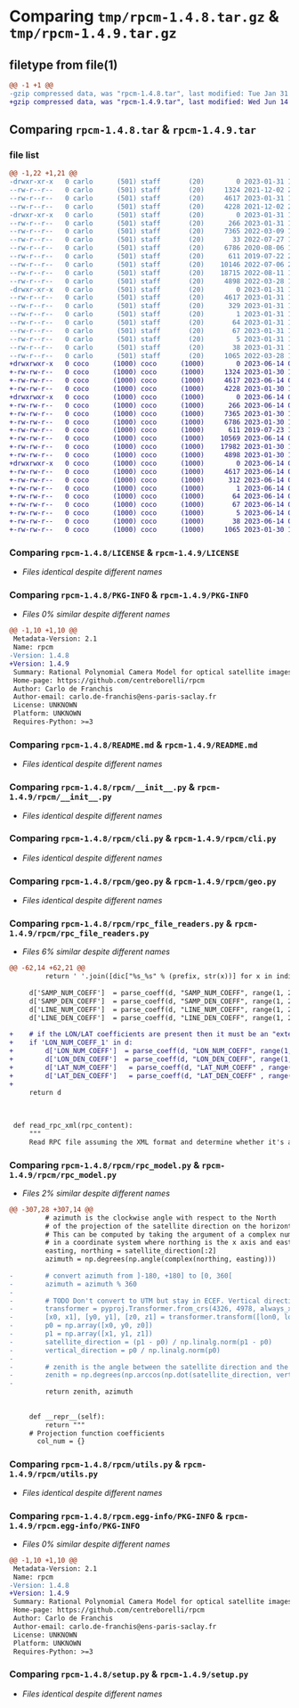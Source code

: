 # Comparing `tmp/rpcm-1.4.8.tar.gz` & `tmp/rpcm-1.4.9.tar.gz`

## filetype from file(1)

```diff
@@ -1 +1 @@
-gzip compressed data, was "rpcm-1.4.8.tar", last modified: Tue Jan 31 11:24:42 2023, max compression
+gzip compressed data, was "rpcm-1.4.9.tar", last modified: Wed Jun 14 07:08:29 2023, max compression
```

## Comparing `rpcm-1.4.8.tar` & `rpcm-1.4.9.tar`

### file list

```diff
@@ -1,22 +1,21 @@
-drwxr-xr-x   0 carlo      (501) staff       (20)        0 2023-01-31 11:24:42.218523 rpcm-1.4.8/
--rw-r--r--   0 carlo      (501) staff       (20)     1324 2021-12-02 22:08:27.000000 rpcm-1.4.8/LICENSE
--rw-r--r--   0 carlo      (501) staff       (20)     4617 2023-01-31 11:24:42.218129 rpcm-1.4.8/PKG-INFO
--rw-r--r--   0 carlo      (501) staff       (20)     4228 2021-12-02 22:41:41.000000 rpcm-1.4.8/README.md
-drwxr-xr-x   0 carlo      (501) staff       (20)        0 2023-01-31 11:24:42.214763 rpcm-1.4.8/rpcm/
--rw-r--r--   0 carlo      (501) staff       (20)      266 2023-01-31 11:23:39.000000 rpcm-1.4.8/rpcm/__about__.py
--rw-r--r--   0 carlo      (501) staff       (20)     7365 2022-03-09 16:47:27.000000 rpcm-1.4.8/rpcm/__init__.py
--rw-r--r--   0 carlo      (501) staff       (20)       33 2022-07-27 17:26:09.000000 rpcm-1.4.8/rpcm/__main__.py
--rw-r--r--   0 carlo      (501) staff       (20)     6786 2020-08-06 17:59:35.000000 rpcm-1.4.8/rpcm/cli.py
--rw-r--r--   0 carlo      (501) staff       (20)      611 2019-07-22 21:23:59.000000 rpcm-1.4.8/rpcm/geo.py
--rw-r--r--   0 carlo      (501) staff       (20)    10146 2022-07-06 20:18:09.000000 rpcm-1.4.8/rpcm/rpc_file_readers.py
--rw-r--r--   0 carlo      (501) staff       (20)    18715 2022-08-11 13:46:25.000000 rpcm-1.4.8/rpcm/rpc_model.py
--rw-r--r--   0 carlo      (501) staff       (20)     4898 2022-03-28 15:22:18.000000 rpcm-1.4.8/rpcm/utils.py
-drwxr-xr-x   0 carlo      (501) staff       (20)        0 2023-01-31 11:24:42.217433 rpcm-1.4.8/rpcm.egg-info/
--rw-r--r--   0 carlo      (501) staff       (20)     4617 2023-01-31 11:24:41.000000 rpcm-1.4.8/rpcm.egg-info/PKG-INFO
--rw-r--r--   0 carlo      (501) staff       (20)      329 2023-01-31 11:24:41.000000 rpcm-1.4.8/rpcm.egg-info/SOURCES.txt
--rw-r--r--   0 carlo      (501) staff       (20)        1 2023-01-31 11:24:41.000000 rpcm-1.4.8/rpcm.egg-info/dependency_links.txt
--rw-r--r--   0 carlo      (501) staff       (20)       64 2023-01-31 11:24:41.000000 rpcm-1.4.8/rpcm.egg-info/entry_points.txt
--rw-r--r--   0 carlo      (501) staff       (20)       67 2023-01-31 11:24:41.000000 rpcm-1.4.8/rpcm.egg-info/requires.txt
--rw-r--r--   0 carlo      (501) staff       (20)        5 2023-01-31 11:24:41.000000 rpcm-1.4.8/rpcm.egg-info/top_level.txt
--rw-r--r--   0 carlo      (501) staff       (20)       38 2023-01-31 11:24:42.218672 rpcm-1.4.8/setup.cfg
--rw-r--r--   0 carlo      (501) staff       (20)     1065 2022-03-28 15:23:38.000000 rpcm-1.4.8/setup.py
+drwxrwxr-x   0 coco      (1000) coco      (1000)        0 2023-06-14 07:08:29.715392 rpcm-1.4.9/
+-rw-rw-r--   0 coco      (1000) coco      (1000)     1324 2023-01-30 17:42:28.000000 rpcm-1.4.9/LICENSE
+-rw-rw-r--   0 coco      (1000) coco      (1000)     4617 2023-06-14 07:08:29.715392 rpcm-1.4.9/PKG-INFO
+-rw-rw-r--   0 coco      (1000) coco      (1000)     4228 2023-01-30 17:42:28.000000 rpcm-1.4.9/README.md
+drwxrwxr-x   0 coco      (1000) coco      (1000)        0 2023-06-14 07:08:29.715392 rpcm-1.4.9/rpcm/
+-rw-rw-r--   0 coco      (1000) coco      (1000)      266 2023-06-14 07:06:48.000000 rpcm-1.4.9/rpcm/__about__.py
+-rw-rw-r--   0 coco      (1000) coco      (1000)     7365 2023-01-30 17:42:28.000000 rpcm-1.4.9/rpcm/__init__.py
+-rw-rw-r--   0 coco      (1000) coco      (1000)     6786 2023-01-30 17:42:28.000000 rpcm-1.4.9/rpcm/cli.py
+-rw-rw-r--   0 coco      (1000) coco      (1000)      611 2019-07-23 10:29:39.000000 rpcm-1.4.9/rpcm/geo.py
+-rw-rw-r--   0 coco      (1000) coco      (1000)    10569 2023-06-14 07:04:35.000000 rpcm-1.4.9/rpcm/rpc_file_readers.py
+-rw-rw-r--   0 coco      (1000) coco      (1000)    17982 2023-01-30 17:42:28.000000 rpcm-1.4.9/rpcm/rpc_model.py
+-rw-rw-r--   0 coco      (1000) coco      (1000)     4898 2023-01-30 17:42:28.000000 rpcm-1.4.9/rpcm/utils.py
+drwxrwxr-x   0 coco      (1000) coco      (1000)        0 2023-06-14 07:08:29.715392 rpcm-1.4.9/rpcm.egg-info/
+-rw-rw-r--   0 coco      (1000) coco      (1000)     4617 2023-06-14 07:08:29.000000 rpcm-1.4.9/rpcm.egg-info/PKG-INFO
+-rw-rw-r--   0 coco      (1000) coco      (1000)      312 2023-06-14 07:08:29.000000 rpcm-1.4.9/rpcm.egg-info/SOURCES.txt
+-rw-rw-r--   0 coco      (1000) coco      (1000)        1 2023-06-14 07:08:29.000000 rpcm-1.4.9/rpcm.egg-info/dependency_links.txt
+-rw-rw-r--   0 coco      (1000) coco      (1000)       64 2023-06-14 07:08:29.000000 rpcm-1.4.9/rpcm.egg-info/entry_points.txt
+-rw-rw-r--   0 coco      (1000) coco      (1000)       67 2023-06-14 07:08:29.000000 rpcm-1.4.9/rpcm.egg-info/requires.txt
+-rw-rw-r--   0 coco      (1000) coco      (1000)        5 2023-06-14 07:08:29.000000 rpcm-1.4.9/rpcm.egg-info/top_level.txt
+-rw-rw-r--   0 coco      (1000) coco      (1000)       38 2023-06-14 07:08:29.715392 rpcm-1.4.9/setup.cfg
+-rw-rw-r--   0 coco      (1000) coco      (1000)     1065 2023-01-30 17:42:28.000000 rpcm-1.4.9/setup.py
```

### Comparing `rpcm-1.4.8/LICENSE` & `rpcm-1.4.9/LICENSE`

 * *Files identical despite different names*

### Comparing `rpcm-1.4.8/PKG-INFO` & `rpcm-1.4.9/PKG-INFO`

 * *Files 0% similar despite different names*

```diff
@@ -1,10 +1,10 @@
 Metadata-Version: 2.1
 Name: rpcm
-Version: 1.4.8
+Version: 1.4.9
 Summary: Rational Polynomial Camera Model for optical satellite images.
 Home-page: https://github.com/centreborelli/rpcm
 Author: Carlo de Franchis
 Author-email: carlo.de-franchis@ens-paris-saclay.fr
 License: UNKNOWN
 Platform: UNKNOWN
 Requires-Python: >=3
```

### Comparing `rpcm-1.4.8/README.md` & `rpcm-1.4.9/README.md`

 * *Files identical despite different names*

### Comparing `rpcm-1.4.8/rpcm/__init__.py` & `rpcm-1.4.9/rpcm/__init__.py`

 * *Files identical despite different names*

### Comparing `rpcm-1.4.8/rpcm/cli.py` & `rpcm-1.4.9/rpcm/cli.py`

 * *Files identical despite different names*

### Comparing `rpcm-1.4.8/rpcm/geo.py` & `rpcm-1.4.9/rpcm/geo.py`

 * *Files identical despite different names*

### Comparing `rpcm-1.4.8/rpcm/rpc_file_readers.py` & `rpcm-1.4.9/rpcm/rpc_file_readers.py`

 * *Files 6% similar despite different names*

```diff
@@ -62,14 +62,21 @@
         return ' '.join([dic["%s_%s" % (prefix, str(x))] for x in indices])
 
     d['SAMP_NUM_COEFF']  = parse_coeff(d, "SAMP_NUM_COEFF", range(1, 21))
     d['SAMP_DEN_COEFF']  = parse_coeff(d, "SAMP_DEN_COEFF", range(1, 21))
     d['LINE_NUM_COEFF']  = parse_coeff(d, "LINE_NUM_COEFF", range(1, 21))
     d['LINE_DEN_COEFF']  = parse_coeff(d, "LINE_DEN_COEFF", range(1, 21))
 
+    # if the LON/LAT coefficients are present then it must be an "extended ikonos"
+    if 'LON_NUM_COEFF_1' in d:
+        d['LON_NUM_COEFF']  = parse_coeff(d, "LON_NUM_COEFF", range(1, 21))
+        d['LON_DEN_COEFF']  = parse_coeff(d, "LON_DEN_COEFF", range(1, 21))
+        d['LAT_NUM_COEFF']   = parse_coeff(d, "LAT_NUM_COEFF" , range(1, 21))
+        d['LAT_DEN_COEFF']   = parse_coeff(d, "LAT_DEN_COEFF" , range(1, 21))
+
     return d
 
 
 
 def read_rpc_xml(rpc_content):
     """
     Read RPC file assuming the XML format and determine whether it's a pleiades, spot-6 or worldview image
```

### Comparing `rpcm-1.4.8/rpcm/rpc_model.py` & `rpcm-1.4.9/rpcm/rpc_model.py`

 * *Files 2% similar despite different names*

```diff
@@ -307,28 +307,14 @@
         # azimuth is the clockwise angle with respect to the North
         # of the projection of the satellite direction on the horizontal plane
         # This can be computed by taking the argument of a complex number
         # in a coordinate system where northing is the x axis and easting the y axis
         easting, northing = satellite_direction[:2]
         azimuth = np.degrees(np.angle(complex(northing, easting)))
 
-        # convert azimuth from ]-180, +180] to [0, 360[
-        azimuth = azimuth % 360
-
-        # TODO Don't convert to UTM but stay in ECEF. Vertical direction in UTM is not accurate!
-        transformer = pyproj.Transformer.from_crs(4326, 4978, always_xy=True)
-        [x0, x1], [y0, y1], [z0, z1] = transformer.transform([lon0, lon1], [lat0, lat1], [z + 0*s, z + 1*s])
-        p0 = np.array([x0, y0, z0])
-        p1 = np.array([x1, y1, z1])
-        satellite_direction = (p1 - p0) / np.linalg.norm(p1 - p0)
-        vertical_direction = p0 / np.linalg.norm(p0)
-
-        # zenith is the angle between the satellite direction and the vertical
-        zenith = np.degrees(np.arccos(np.dot(satellite_direction, vertical_direction)))
-
         return zenith, azimuth
 
 
     def __repr__(self):
         return """
     # Projection function coefficients
       col_num = {}
```

### Comparing `rpcm-1.4.8/rpcm/utils.py` & `rpcm-1.4.9/rpcm/utils.py`

 * *Files identical despite different names*

### Comparing `rpcm-1.4.8/rpcm.egg-info/PKG-INFO` & `rpcm-1.4.9/rpcm.egg-info/PKG-INFO`

 * *Files 0% similar despite different names*

```diff
@@ -1,10 +1,10 @@
 Metadata-Version: 2.1
 Name: rpcm
-Version: 1.4.8
+Version: 1.4.9
 Summary: Rational Polynomial Camera Model for optical satellite images.
 Home-page: https://github.com/centreborelli/rpcm
 Author: Carlo de Franchis
 Author-email: carlo.de-franchis@ens-paris-saclay.fr
 License: UNKNOWN
 Platform: UNKNOWN
 Requires-Python: >=3
```

### Comparing `rpcm-1.4.8/setup.py` & `rpcm-1.4.9/setup.py`

 * *Files identical despite different names*

